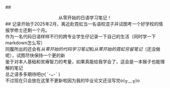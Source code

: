 ##<center>从零开始的日语学习笔记！</center>##
记录开始于2025年2月，离近赴霓虹当一名语校混子并试图考一个好学校的情报学修士还剩一个月。  
作为一名代码日语样样不行的跨专业学生仔记录一下自己的生活（同时学一下markdown怎么写）  
同腹所出的还会有*从零开始的代码学习笔记*和*从零开始的霓虹穷留笔记*（还没做呢），试图尽快保持一个更的新  
鉴于对本人基础和贫瘠智力的考量，如果真能给我学会了，这会是一本猴子也能理解的笔记  
总之请多多期待吧ღ( ´･ᴗ･` )  
不过现在只会放在这里不更新啦因为我的毕业论文还没写完o(╥﹏╥)o  
